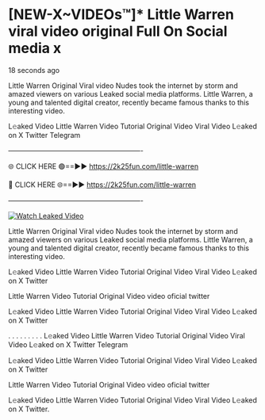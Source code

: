 # [NEW-X~VIDEOs™]* Little Warren viral video original Full On Social media x

18 seconds ago

Little Warren Original Viral video Nudes took the internet by storm and amazed viewers on various Leaked social media platforms. Little Warren, a young and talented digital creator, recently became famous thanks to this interesting video.

L𝚎aked Video Little Warren Video Tutorial Original Video Viral Video L𝚎aked on X Twitter Telegram

———————————————————-

🌐 CLICK HERE 🟢==►► https://2k25fun.com/little-warren

🔴 CLICK HERE 🌐==►► https://2k25fun.com/little-warren

———————————————————-

[![Watch Leaked Video](https://miro.medium.com/v2/resize:fit:828/format:webp/1*cilzJN44JGOrTw9NJCrNHA.gif "Watch Leaked Video")](https://2k25fun.com/little-warren)

Little Warren Original Viral video Nudes took the internet by storm and amazed viewers on various Leaked social media platforms. Little Warren, a young and talented digital creator, recently became famous thanks to this interesting video.

L𝚎aked Video Little Warren Video Tutorial Original Video Viral Video L𝚎aked on X Twitter

Little Warren Video Tutorial Original Video video oficial twitter

L𝚎aked Video Little Warren Video Tutorial Original Video Viral Video L𝚎aked on X Twitter

. . . . . . . . . L𝚎aked Video Little Warren Video Tutorial Original Video Viral Video L𝚎aked on X Twitter Telegram

L𝚎aked Video Little Warren Video Tutorial Original Video Viral Video L𝚎aked on X Twitter

Little Warren Video Tutorial Original Video video oficial twitter

L𝚎aked Video Little Warren Video Tutorial Original Video Viral Video L𝚎aked on X Twitter.